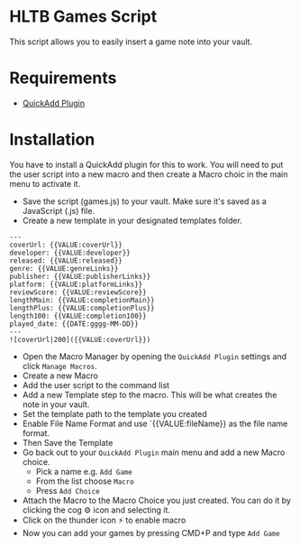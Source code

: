 # HLTB Games Script

This script allows you to easily insert a game note into your vault.

# Requirements

- [QuickAdd Plugin](https://github.com/chhoumann/quickadd)

# Installation

You have to install a QuickAdd plugin for this to work. You will need to put the user script into a new macro and then create a Macro choic in the main menu to activate it.

- Save the script (games.js) to your vault. Make sure it's saved as a JavaScript (.js) file.
- Create a new template in your designated templates folder.

```
---
coverUrl: {{VALUE:coverUrl}}
developer: {{VALUE:developer}}
released: {{VALUE:released}}
genre: {{VALUE:genreLinks}}
publisher: {{VALUE:publisherLinks}}
platform: {{VALUE:platformLinks}}
reviewScore: {{VALUE:reviewScore}}
lengthMain: {{VALUE:completionMain}}
lengthPlus: {{VALUE:completionPlus}}
length100: {{VALUE:completion100}}
played_date: {{DATE:gggg-MM-DD}}
---
![coverUrl|200]({{VALUE:coverUrl}})
```

- Open the Macro Manager by opening the `QuickAdd Plugin` settings and click `Manage Macros`.
- Create a new Macro
- Add the user script to the command list
- Add a new Template step to the macro. This will be what creates the note in your vault.
- Set the template path to the template you created
- Enable File Name Format and use `{{VALUE:fileName}} as the file name format.
- Then Save the Template
- Go back out to your `QuickAdd Plugin` main menu and add a new Macro choice.
  - Pick a name e.g. `Add Game`
  - From the list choose `Macro`
  - Press `Add Choice`
- Attach the Macro to the Macro Choice you just created. You can do it by clicking the cog ⚙ icon and selecting it.
- Click on the thunder icon ⚡ to enable macro
- Now you can add your games by pressing CMD+P and type `Add Game`

